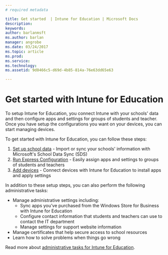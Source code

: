 ```yaml
---
# required metadata

title: Get started  | Intune for Education | Microsoft Docs
description:
keywords:
author: barlanmsft
ms.author: barlan
manager: angrobe
ms.date: 03/24/2017
ms.topic: article
ms.prod:
ms.service:
ms.technology:
ms.assetid: 9d0466c5-d69d-4b85-814a-76e63dd65e63

---
```


# Get started with Intune for Education

To setup Intune for Education, you connect Intune with your schools' data and then configure apps and settings for groups of students and teacher. Once you have setup the configurations you want on your devices, you can start managing devices.

To get started with Intune for Education, you can follow these steps:
1. [Set up school data](school-data-sync.md) - Import or sync your schools' information with Microsoft's School Data Sync (SDS)
2. [Run Express Configuration](express-configuration.md) - Easily assign apps and settings to groups of students and teachers
3. [Add devices](add-devices.md) - Connect devices with Intune for Education to install apps and apply settings

In addition to these setup steps, you can also perform the following administrative tasks:
- Manage administrative settings including:
  - Sync apps you’ve purchased from the Windows Store for Business with Intune for Education
  - Configure contact information that students and teachers can use to contact the IT department
  - Manage settings for support website information
- Manage certificates that help secure access to school resources
- Learn how to solve problems when things go wrong

Read more about [administrative tasks for Intune for Education](admin-tasks.md).



><!-- [&larr; **Add apps**](.\add-apps.md)    [**Install apps** &rarr;](.\install-apps.md)  -->
